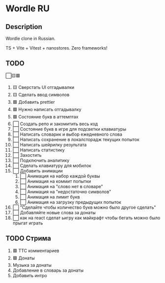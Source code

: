 # Wordle RU

## Description

Wordle clone in Russian.

TS + Vite + Vitest + nanostores. Zero frameworks!

## TODO

⬜🟨🟩

1. 🟨 Сверстать UI отгадывалки
1. 🟨 Сделать ввод символов
1. 🟩 Добавить prettier
1. 🟩 Нужно написать отгадывалку
1. 🟩 Состояние букв в аттемптах
1. ⬜ Создать репо и закомитить весь код
1. ⬜ Состояние букв в игре для подсветки клавиатуры
1. ⬜ Написать словарик и выбор ежедневного слова
1. ⬜ Написать сохранение в локалсторадж текущих попыток
1. ⬜ Написать шейрилку результата
1. ⬜ Написать статистику
1. ⬜ Захостить
1. ⬜ Подключить аналитику
1. ⬜ Сделать клавиатуру для мобилок
1. ⬜ Добавить анимации
   1. ⬜ Анимация на набор каждой буквы
   2. ⬜ Анимация на коммит попытки
   3. ⬜ Анимация на "слово нет в словаре"
   4. ⬜ Анимация на "недостаточно символов"
   5. ⬜ Анимация на лимит букв
   6. ⬜ Анимация на загрузку предыдущих попыток
1. ⬜ "Сделайте чтобы количество букв можно было другое сделать"
1. ⬜ Добавляйте новые слова за донаты
1. ⬜ как на react сделат ьигру как майкрафт чтобы бегать можно было прыгат играть

## TODO Стрима

1. 🟥 ТТС комментариев
1. 🟩 Донаты
1. Музыка за донаты
1. Добавление в словарь за донаты
1. Добавить интро
